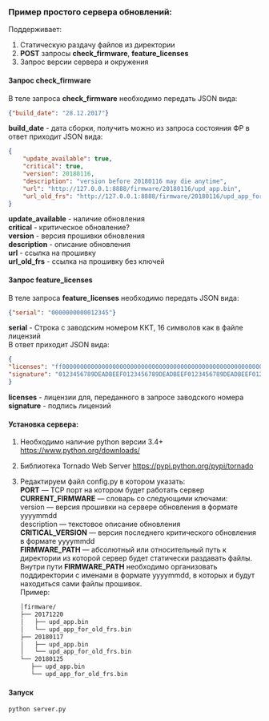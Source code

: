 ### Пример простого сервера обновлений:
Поддерживает:
1. Статическую раздачу файлов из директории
2. **POST** запросы **check_firmware**, **feature_licenses**
3. Запрос версии сервера и окружения


#### Запрос check_firmware
В теле запроса **check_firmware** необходимо передать JSON вида:

```json
{"build_date": "28.12.2017"}
```
**build_date** - дата сборки, получить можно из запроса состояния ФР
в ответ приходит JSON вида:

```json
{
    "update_available": true,
    "critical": true,
    "version": 20180116,
    "description": "version before 20180116 may die anytime",
    "url": "http://127.0.0.1:8888/firmware/20180116/upd_app.bin",
    "url_old_frs": "http://127.0.0.1:8888/firmware/20180116/upd_app_for_old_frs.bin",
}
```
**update_available** - наличие обновления  
**critical** - критическое обновление?  
**version** - версия прошивки обновления  
**description** - описание обновления  
**url** - ссылка на прошивку  
**url_old_frs** - ссылка на прошивку без ключей  

#### Запрос feature_licenses
В теле запроса **feature_licenses** необходимо передать JSON вида:

```json
{"serial": "0000000000012345"}
```
**serial** - Строка с заводским номером ККТ, 16 символов как в файле лицензий  
В ответ приходит JSON вида:
```json
{
"licenses": "ff000000000000000000000000000000000000000000000000000000000000000000000000000000000000000000000000000000000000000000000000000000",
"signature": "0123456789DEADBEEF0123456789DEADBEEF0123456789DEADBEEF0123456789DEADBEEF0123456789DEADBEEF0123456789DEADBEEF0123456789DEADBEEF01"
}
```
**licenses** - лицензии для, переданного в запросе заводского номера  
**signature** - подпись лицензий  


#### Установка сервера:
1. Необходимо наличие python версии 3.4+ https://www.python.org/downloads/
2. Библиотека Tornado Web Server https://pypi.python.org/pypi/tornado
3. Редактируем файл config.py в котором указать:  
**PORT**  — TCP порт на котором будет работать сервер  
**CURRENT_FIRMWARE** — словарь со следующими ключами:  
	version — версия прошивки на сервере обновления в формате yyyymmdd  
	description — текстовое описание обновления  
**CRITICAL_VERSION** — версия последнего критического обновления в формате yyyymmdd  
**FIRMWARE_PATH** — абсолютный или относительный путь к директории из которой сервер будет статически раздавать файлы.  
Внутри пути **FIRMWARE_PATH** необходимо организовать поддиректории с именами в формате yyyymmdd, в которых и будут находиться сами файлы прошивок.  
 Пример:

    ```bash
    │firmware/
    ├── 20171220 
    │   ├── upd_app.bin 
    │   └── upd_app_for_old_frs.bin 
    ├── 20180117 
    │   ├── upd_app.bin 
    │   └── upd_app_for_old_frs.bin 
    └── 20180125 
       ├── upd_app.bin 
       └── upd_app_for_old_frs.bin
    ```
#### Запуск
```bash
python server.py
```
